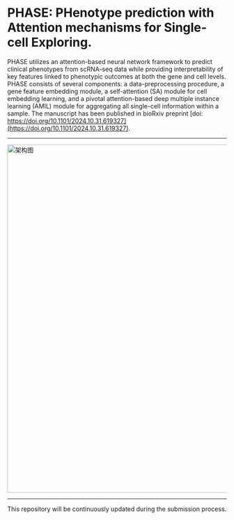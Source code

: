 # PHASE: PHenotype prediction with Attention mechanisms for Single-cell Exploring.

PHASE utilizes an attention-based neural network framework to predict clinical phenotypes from scRNA-seq data while providing interpretability of key features linked to phenotypic outcomes at both the gene and cell levels. PHASE consists of several components: a data-preprocessing procedure, a gene feature embedding module, a self-attention (SA) module for cell embedding learning, and a pivotal attention-based deep multiple instance learning (AMIL) module for aggregating all single-cell information within a sample.
The manuscript has been published in bioRxiv preprint [doi: https://doi.org/10.1101/2024.10.31.619327](https://doi.org/10.1101/2024.10.31.619327).
***

<img src="https://github.com/wuqinhua/PHASE/blob/main/The%20framework%20of%20PHASE.png" alt="架构图" width="800"/>

***

This repository will be continuously updated during the submission process.
